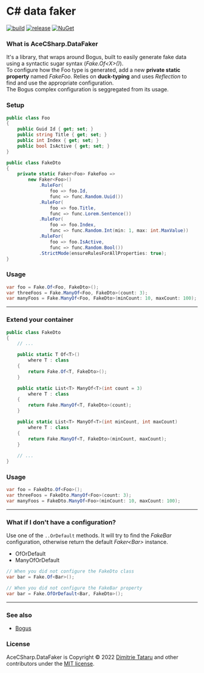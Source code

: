 # C# data faker

[![build](https://github.com/dimitrietataru/ace-csharp-data-faker/actions/workflows/build.yml/badge.svg)](https://github.com/dimitrietataru/ace-csharp-data-faker/actions/workflows/build.yml)
[![release](https://github.com/dimitrietataru/ace-csharp-data-faker/actions/workflows/release.yml/badge.svg)](https://github.com/dimitrietataru/ace-csharp-data-faker/actions/workflows/release.yml)
[![NuGet](https://img.shields.io/nuget/v/AceCSharp.DataFaker)](https://www.nuget.org/packages/AceCSharp.DataFaker)

### What is AceCSharp.DataFaker
It's a library, that wraps around Bogus, built to easily generate fake data using a syntactic sugar syntax (_Fake.Of\<X\>()_).  
To configure how the Foo type is generated, add a new __private static property__ named _FakeFoo_. Relies on __duck-typing__ and uses _Reflection_ to find and use the appropriate configuration.  
The Bogus complex configuration is seggregated from its usage.  

### Setup
``` csharp
public class Foo
{
    public Guid Id { get; set; }
    public string Title { get; set; }
    public int Index { get; set; }
    public bool IsActive { get; set; }
}

public class FakeDto
{
    private static Faker<Foo> FakeFoo =>
        new Faker<Foo>()
            .RuleFor(
                foo => foo.Id,
                func => func.Random.Uuid())
            .RuleFor(
                foo => foo.Title,
                func => func.Lorem.Sentence())
            .RuleFor(
                foo => foo.Index,
                func => func.Random.Int(min: 1, max: int.MaxValue))
            .RuleFor(
                foo => foo.IsActive,
                func => func.Random.Bool())
            .StrictMode(ensureRulesForAllProperties: true);
}
```

### Usage
``` csharp
var foo = Fake.Of<Foo, FakeDto>();
var threeFoos = Fake.ManyOf<Foo, FakeDto>(count: 3);
var manyFoos = Fake.ManyOf<Foo, FakeDto>(minCount: 10, maxCount: 100);
```

---

### Extend your container
``` csharp
public class FakeDto
{
    // ...

    public static T Of<T>()
        where T : class
    {
        return Fake.Of<T, FakeDto>();
    }

    public static List<T> ManyOf<T>(int count = 3)
        where T : class
    {
        return Fake.ManyOf<T, FakeDto>(count);
    }

    public static List<T> ManyOf<T>(int minCount, int maxCount)
        where T : class
    {
        return Fake.ManyOf<T, FakeDto>(minCount, maxCount);
    }
	
    // ...
}
```

### Usage
``` csharp
var foo = FakeDto.Of<Foo>();
var threeFoos = FakeDto.ManyOf<Foo>(count: 3);
var manyFoos = FakeDto.ManyOf<Foo>(minCount: 10, maxCount: 100);
```

---

### What if I don't have a configuration?
Use one of the `..OrDefault` methods. It will try to find the _FakeBar_ configuration, otherwise return the default _Faker\<Bar\>_ instance.
* OfOrDefault
* ManyOfOrDefault
``` csharp
// When you did not configure the FakeDto class
var bar = Fake.Of<Bar>();

// When you did not configure the FakeBar property
var bar = Fake.OfOrDefault<Bar, FakeDto>();
```

---

### See also
* [Bogus](https://github.com/bchavez/Bogus)

### License
AceCSharp.DataFaker is Copyright © 2022 [Dimitrie Tataru](https://github.com/dimitrietataru) and other contributors under the [MIT license](https://github.com/dimitrietataru/ace-csharp-data-faker/blob/ace/LICENSE.txt).